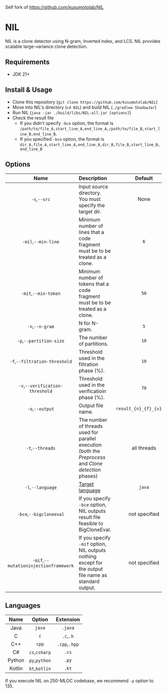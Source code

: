 Self fork of https://github.com/kusumotolab/NIL

# NIL
NIL is a clone detector using N-gram, Inverted index, and LCS.
NIL provides scalable large-variance clone detection.

## Requirements
- JDK 21+

## Install & Usage
- Clone this repository (`git clone https://github.com/kusumotolab/NIL`)
- Move into NIL's directory (`cd NIL`) and build NIL (`./gradlew ShadowJar`)
- Run NIL (`java -jar ./build/libs/NIL-all.jar [options]`)
- Check the result file
  - If you didn't specify `-bce` option, the format is `/path/to/file_A,start_line_A,end_line_A,/path/to/file_B,start_line_B,end_line_B`.
  - If you specified `-bce` option, the format is `dir_A,file_A,start_line_A,end_line_A,dir_B,file_B,start_line_B,end_line_B`

## Options
|                 Name                  | Description                                                                                            |         Default          |
|:-------------------------------------:|:-------------------------------------------------------------------------------------------------------|:------------------------:|
|             `-s`,`--src`              | Input source directory. You must specify the target dir.                                               |           None           |
|          `-mil`,`--min-line`          | Minimum number of lines that a code fragment must be to be treated as a clone.                         |           `6`            |
|         `-mit`,`--min-token`          | Minimum number of tokens that a code fragment must be to be treated as a clone.                        |           `50`           |
|            `-n`,`--n-gram`            | N for N-gram.                                                                                          |           `5`            |
|        `-p`,`--partition-size`        | The number of partitions.                                                                              |           `10`           |
|     `-f`,`--filtration-threshold`     | Threshold used in the filtration phase (%).                                                            |           `10`           |
|    `-v`,`--verification-threshold`    | Threshold used in the verificatioin phase (%).                                                         |           `70`           |
|            `-o`,`--output`            | Output file name.                                                                                      | `result_{n}_{f}_{v}.csv` |
|           `-t`,`--threads`            | The number of threads used for parallel execution (both the *Preprocess* and *Clone detection* phases) |       all threads        |
|           `-l`,`--language`           | [Target language](#Languages)                                                                          |          `java`          |
|        `-bce`,`--bigcloneeval`        | If you specify `-bce` option, NIL outputs result file feasible to BigCloneEval.                        |      not specified       |
| `-mif`,`--mutationinjectionframework` | If you specify `-mif` option, NIL outputs nothing except for the output file name as standard output.  |      not specified       |

## Languages
|  Name  |    Option     |   Extension   |
|:------:|:-------------:|:-------------:|
|  Java  |    `java`     |    `.java`    |
|   C    |      `c`      |   `.c`,`.h`   |
|  C++   |     `cpp`     | `.cpp`,`.hpp` |
|   C#   | `cs`,`csharp` |     `.cs`     |
| Python | `py`,`python` |     `.py`     |
| Kotlin | `kt`,`kotlin` |     `.kt`     |

If you execute NIL on 250-MLOC codebase, we recommend `-p` option to 135.
